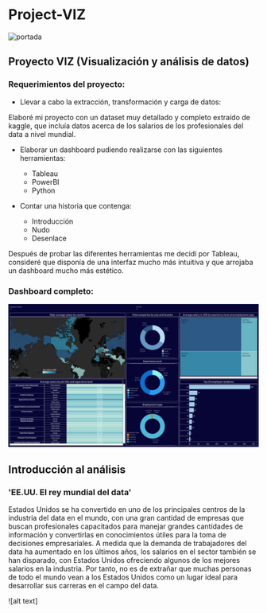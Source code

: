 # Project-VIZ
![portada](https://www.conectasoftware.com/wp-content/uploads/2020/03/tableau.jpg)

## Proyecto VIZ (Visualización y análisis de datos)

### Requerimientos del proyecto:

- Llevar a cabo la extracción, transformación y carga de datos:

Elaboré mi proyecto con un dataset muy detallado y completo extraído de kaggle, que incluía datos acerca de los salarios de los profesionales del data a nivel mundial.

- Elaborar un dashboard pudiendo realizarse con las siguientes herramientas:
  - Tableau
  - PowerBI
  - Python

- Contar una historia que contenga:
  - Introducción
  - Nudo
  - Desenlace

Después de probar las diferentes herramientas me decidí por Tableau, consideré que disponía de una interfaz mucho más intuitiva y que arrojaba un dashboard mucho más estético.


### Dashboard completo:

![alt text](https://github.com/pgmar257/Project-VIZ/blob/main/Dashboard%201.png?raw=true)


## Introducción al análisis

### 'EE.UU. El rey mundial del data'

Estados Unidos se ha convertido en uno de los principales centros de la industria del data en el mundo, con una gran cantidad de empresas que buscan profesionales capacitados para manejar grandes cantidades de información y convertirlas en conocimientos útiles para la toma de decisiones empresariales. A medida que la demanda de trabajadores del data ha aumentado en los últimos años, los salarios en el sector también se han disparado, con Estados Unidos ofreciendo algunos de los mejores salarios en la industria. Por tanto, no es de extrañar que muchas personas de todo el mundo vean a los Estados Unidos como un lugar ideal para desarrollar sus carreras en el campo del data.

![alt text]






